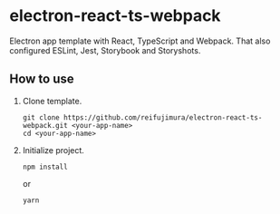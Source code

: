 # electron-react-ts-webpack

Electron app template with React, TypeScript and Webpack.
That also configured ESLint, Jest, Storybook and Storyshots.

## How to use

1. Clone template.

    ```
    git clone https://github.com/reifujimura/electron-react-ts-webpack.git <your-app-name>
    cd <your-app-name>
    ```

1. Initialize project.

    ```
    npm install
    ```
    
    or

    ```
    yarn
    ```